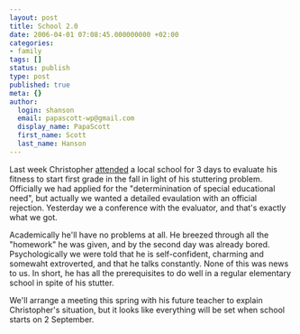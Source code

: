 ```yaml
---
layout: post
title: School 2.0
date: 2006-04-01 07:08:45.000000000 +02:00
categories:
- family
tags: []
status: publish
type: post
published: true
meta: {}
author:
  login: shanson
  email: papascott-wp@gmail.com
  display_name: PapaScott
  first_name: Scott
  last_name: Hanson
---
```

<p>Last week Christopher <a href="/archives/2006/03/14/previews-of-coming-attractions/">attended</a> a local school for 3 days to evaluate his fitness to start first grade in the fall in light of his stuttering problem. Officially we had applied for the "determinination of special educational need", but actually we wanted a detailed evaulation with an official rejection. Yesterday we a conference with the evaluator, and that's exactly what we got.</p>
<p>Academically he'll have no problems at all. He breezed through all the "homework" he was given, and by the second day was already bored. Psychologically we were told that he is self-confident, charming and somewaht extroverted, and that he talks constantly. None of this was news to us. In short, he has all the prerequisites to do well in a regular elementary school in spite of his stutter. </p>
<p>We'll arrange a meeting this spring with his future teacher to explain Christopher's situation, but it looks like everything will be set when school starts on 2 September.</p>
